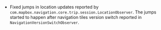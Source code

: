 - Fixed jumps in location updates reported by `com.mapbox.navigation.core.trip.session.LocationObserver`.
The jumps started to happen after navigation tiles version switch reported in `NavigationVersionSwitchObserver`.